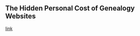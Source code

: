 ## The Hidden Personal Cost of Genealogy Websites

[link](https://www.psychologytoday.com/intl/blog/the-online-mind/202102/the-hidden-personal-cost-genealogy-websites)
